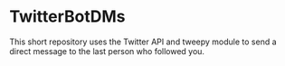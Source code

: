 # TwitterBotDMs
This short repository uses the Twitter API and tweepy module to send a direct message to the last person who followed you. 
